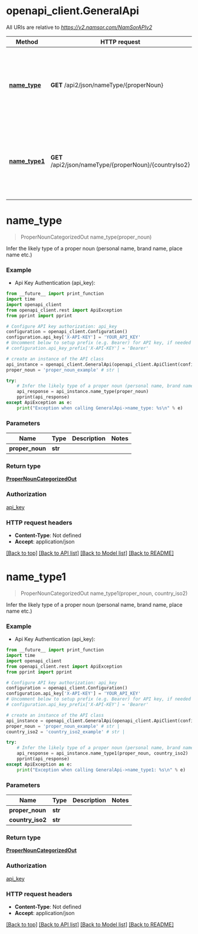 # openapi_client.GeneralApi

All URIs are relative to *https://v2.namsor.com/NamSorAPIv2*

Method | HTTP request | Description
------------- | ------------- | -------------
[**name_type**](GeneralApi.md#name_type) | **GET** /api2/json/nameType/{properNoun} | Infer the likely type of a proper noun (personal name, brand name, place name etc.)
[**name_type1**](GeneralApi.md#name_type1) | **GET** /api2/json/nameType/{properNoun}/{countryIso2} | Infer the likely type of a proper noun (personal name, brand name, place name etc.)


# **name_type**
> ProperNounCategorizedOut name_type(proper_noun)

Infer the likely type of a proper noun (personal name, brand name, place name etc.)

### Example

* Api Key Authentication (api_key): 
```python
from __future__ import print_function
import time
import openapi_client
from openapi_client.rest import ApiException
from pprint import pprint

# Configure API key authorization: api_key
configuration = openapi_client.Configuration()
configuration.api_key['X-API-KEY'] = 'YOUR_API_KEY'
# Uncomment below to setup prefix (e.g. Bearer) for API key, if needed
# configuration.api_key_prefix['X-API-KEY'] = 'Bearer'

# create an instance of the API class
api_instance = openapi_client.GeneralApi(openapi_client.ApiClient(configuration))
proper_noun = 'proper_noun_example' # str | 

try:
    # Infer the likely type of a proper noun (personal name, brand name, place name etc.)
    api_response = api_instance.name_type(proper_noun)
    pprint(api_response)
except ApiException as e:
    print("Exception when calling GeneralApi->name_type: %s\n" % e)
```

### Parameters

Name | Type | Description  | Notes
------------- | ------------- | ------------- | -------------
 **proper_noun** | **str**|  | 

### Return type

[**ProperNounCategorizedOut**](ProperNounCategorizedOut.md)

### Authorization

[api_key](../README.md#api_key)

### HTTP request headers

 - **Content-Type**: Not defined
 - **Accept**: application/json

[[Back to top]](#) [[Back to API list]](../README.md#documentation-for-api-endpoints) [[Back to Model list]](../README.md#documentation-for-models) [[Back to README]](../README.md)

# **name_type1**
> ProperNounCategorizedOut name_type1(proper_noun, country_iso2)

Infer the likely type of a proper noun (personal name, brand name, place name etc.)

### Example

* Api Key Authentication (api_key): 
```python
from __future__ import print_function
import time
import openapi_client
from openapi_client.rest import ApiException
from pprint import pprint

# Configure API key authorization: api_key
configuration = openapi_client.Configuration()
configuration.api_key['X-API-KEY'] = 'YOUR_API_KEY'
# Uncomment below to setup prefix (e.g. Bearer) for API key, if needed
# configuration.api_key_prefix['X-API-KEY'] = 'Bearer'

# create an instance of the API class
api_instance = openapi_client.GeneralApi(openapi_client.ApiClient(configuration))
proper_noun = 'proper_noun_example' # str | 
country_iso2 = 'country_iso2_example' # str | 

try:
    # Infer the likely type of a proper noun (personal name, brand name, place name etc.)
    api_response = api_instance.name_type1(proper_noun, country_iso2)
    pprint(api_response)
except ApiException as e:
    print("Exception when calling GeneralApi->name_type1: %s\n" % e)
```

### Parameters

Name | Type | Description  | Notes
------------- | ------------- | ------------- | -------------
 **proper_noun** | **str**|  | 
 **country_iso2** | **str**|  | 

### Return type

[**ProperNounCategorizedOut**](ProperNounCategorizedOut.md)

### Authorization

[api_key](../README.md#api_key)

### HTTP request headers

 - **Content-Type**: Not defined
 - **Accept**: application/json

[[Back to top]](#) [[Back to API list]](../README.md#documentation-for-api-endpoints) [[Back to Model list]](../README.md#documentation-for-models) [[Back to README]](../README.md)

